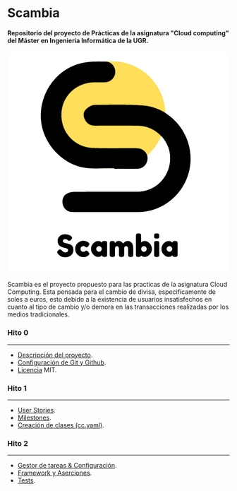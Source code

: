# Scambia
#### Repositorio del proyecto de Prácticas de la asignatura "Cloud computing" del Máster en Ingenieria Informática de la UGR. 

![](https://raw.githubusercontent.com/florescobar/Scambia-PracticasCC-UGR/main/docs/img/logo.png)

Scambia es el proyecto propuesto para las practicas de la asignatura Cloud Computing. Esta pensada para el cambio de divisa, especificamente de soles a euros, esto debido a la existencia de usuarios insatisfechos en cuanto al tipo de cambio y/o demora en las transacciones realizadas por los medios tradicionales.

### Hito 0
------------
- [Descripción del proyecto](/docs/hito_0/0_descripcionproyecto.md).
- [Configuración de Git y Github](/docs/hito_0/1_configuraciongit.md).
- [Licencia](https://github.com/florescobar/Scambia-PracticasCC-UGR/blob/main/LICENSE) MIT.

### Hito 1
------------
- [User Stories](https://github.com/florescobar/Scambia-PracticasCC-UGR/issues).
- [Milestones](https://github.com/florescobar/Scambia-PracticasCC-UGR/milestones).
- [Creación de clases (cc.yaml)](/cc.yaml).

### Hito 2
------------
- [Gestor de tareas & Configuración](/docs/hito_2/0_gestor_tareas.md).
- [Framework y Aserciones](/docs/hito_2/1_herramientas_test.md).
- [Tests](/docs/hito_2/2_tests.md).





